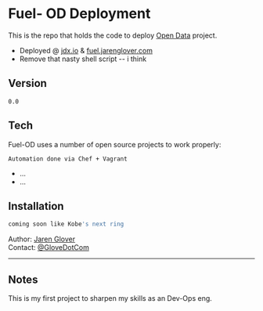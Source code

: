 Fuel- OD Deployment 
=========

This is the repo that holds the code to deploy [Open Data] project. 

  - Deployed @ [jdx.io] & [fuel.jarenglover.com] 
  - Remove that nasty shell script -- i think 


Version
----

    0.0

Tech
-----------

Fuel-OD uses a number of open source projects to work properly:

    Automation done via Chef + Vagrant
* ...
* ...

Installation
--------------

```sh
coming soon like Kobe's next ring
```

Author: [Jaren Glover]  
Contact: [@GloveDotCom]

___
Notes
---
This is my first project to sharpen my skills as an Dev-Ops eng. 

[Open Data]:https://github.com/illWill2Survive/Fuel-OD
[Jaren Glover]:jarenglover.com
[@GloveDotCom]:www.twitter.com/glovedotcom
[jdx.io]:www.jdx.io
[fuel.jarenglover.com]:fuel.jarenglover.com
